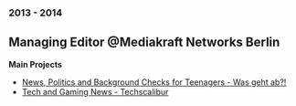 ### 2013 - 2014

## Managing Editor @Mediakraft Networks Berlin

**Main Projects**

* [News, Politics and Background Checks for Teenagers - Was geht ab?!](https://www.youtube.com/user/wasgehtab)
* [Tech and Gaming News - Techscalibur](https://www.youtube.com/user/techscalibur)
